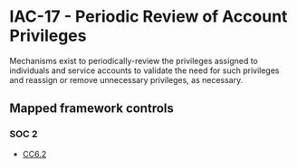 # IAC-17 - Periodic Review of Account Privileges
Mechanisms exist to periodically-review the privileges assigned to individuals and service accounts to validate the need for such privileges and reassign or remove unnecessary privileges, as necessary.
## Mapped framework controls
### SOC 2
- [CC6.2](../soc2/cc62.md)